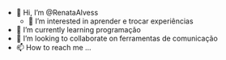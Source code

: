- 👋 Hi, I’m @RenataAlvess
  - 👀 I’m interested in  aprender e trocar experiências
- 🌱 I’m currently learning  programação
- 💞️ I’m looking to collaborate on  ferramentas de comunicação   
- 📫 How to reach me ...

<!---
RenataAlvess/RenataAlvess is a ✨ special ✨ repository because its `README.md` (this file) appears on your GitHub profile.
You can click the Preview link to take a look at your changes.
--->
